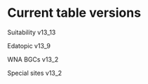 # Current table versions 
Suitability v13_13 

Edatopic v13_9 

WNA BGCs v13_2 

Special sites v13_2
